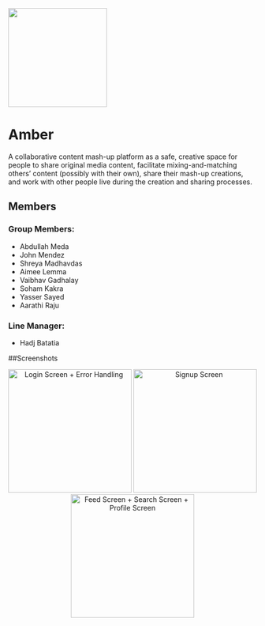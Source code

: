 <img src="https://firebasestorage.googleapis.com/v0/b/f29so-group-5-amber.appspot.com/o/images%2F%5Bremoval.ai%5D_tmp-61eba88a1d033.png?alt=media&token=1450e35d-2707-4d8d-9de1-731a14aca964" width="200" />

# Amber
A collaborative content mash-up platform as a safe, creative space for people to share original media content, facilitate mixing-and-matching others’ content (possibly with their own), share their mash-up creations, and work with other people live during the creation and sharing processes.

## Members
### Group Members:
- Abdullah Meda
- John Mendez
- Shreya Madhavdas
- Aimee Lemma
- Vaibhav Gadhalay
- Soham Kakra
- Yasser Sayed
- Aarathi Raju
### Line Manager:
- Hadj Batatia

##Screenshots
<p align="center">
<img src="https://firebasestorage.googleapis.com/v0/b/f29so-group-5-amber.appspot.com/o/images%2FSimulator%20Screen%20Shot%20-%20iPhone%2012%20-%202022-01-22%20at%2011.17.40.png?alt=media&token=bcf5b3fd-8624-40c8-8cbe-734aa59f790a" alt="Login Screen + Error Handling" width="250">
<img src="https://firebasestorage.googleapis.com/v0/b/f29so-group-5-amber.appspot.com/o/images%2FSimulator%20Screen%20Shot%20-%20iPhone%2012%20-%202022-01-22%20at%2011.16.55.png?alt=media&token=3e1939f6-bf45-4807-999e-7892f14aeaeb" alt="Signup  Screen" width="250">
<img src="https://firebasestorage.googleapis.com/v0/b/f29so-group-5-amber.appspot.com/o/images%2FSimulator%20Screen%20Shot%20-%20iPhone%2012%20-%202022-01-22%20at%2011.19.34.png?alt=media&token=3263f66b-2518-423c-b040-74e3e90aa90c" alt="Feed Screen + Search Screen + Profile Screen" width="250">
</p>